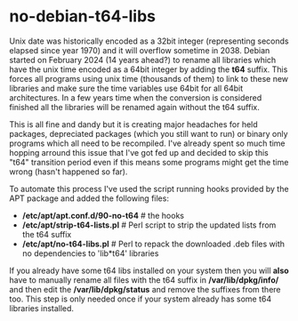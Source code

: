 # no-debian-t64-libs

Unix date was historically encoded as a 32bit integer (representing seconds elapsed since year 1970) and it will overflow sometime in 2038.
Debian started on February 2024 (14 years ahead?) to rename all libraries which have the unix time encoded as a 64bit integer by 
adding the <b>t64</b> suffix. This forces all programs using unix time (thousands of them) to link to these new libraries and make sure 
the time variables use 64bit for all 64bit architectures. In a few years time when the conversion is considered finished all the
libraries will be renamed again without the t64 suffix. 

This is all fine and dandy but it is creating major headaches for held packages, depreciated packages (which you still want to run) 
or binary only programs which all need to be recompiled. I've already spent so much time hopping arround this issue that I've
got fed up and decided to skip this "t64" transition period even if this means some programs might get the time wrong
(hasn't happened so far).

To automate this process I've used the script running hooks provided by the APT package and added the following files:
 - <b>/etc/apt/apt.conf.d/90-no-t64</b>   # the hooks
 - <b>/etc/apt/strip-t64-lists.pl</b>     # Perl script to strip the updated lists from the t64 suffix
 - <b>/etc/apt/no-t64-libs.pl</b>         # Perl to repack the downloaded .deb files with no dependencies to 'lib*t64' libraries

If you already have some t64 libs installed on your system then you will <b>also</b> have to manually rename all files with
the t64 suffix in <b>/var/lib/dpkg/info/</b> and then edit the <b>/var/lib/dpkg/status</b> and remove the suffixes from there too.
This step is only needed once if your system already has some t64 libraries installed.
